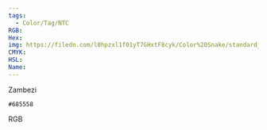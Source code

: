```yaml
---
tags:
  - Color/Tag/NTC
RGB:
Hex:
img: https://filedn.com/l0hpzxl1f01yT7GHxtF8cyk/Color%20Snake/standard_csv_to_svg/685558.svg
CMYK:
HSL:
Name:
---
```

Zambezi
```palette
#685558
```
RGB
